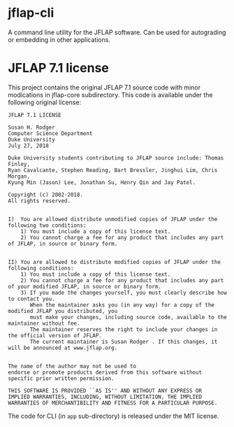 # jflap-cli
A command line utility for the JFLAP software. Can be used for autograding or embedding in other applications.


# JFLAP 7.1 license
This project contains the original JFLAP 7.1 source code with minor modications in jflap-core subdirectory. This code is available under the following original license:

    JFLAP 7.1 LICENSE

    Susan H. Rodger
    Computer Science Department
    Duke University
    July 27, 2018

    Duke University students contributing to JFLAP source include: Thomas Finley,
    Ryan Cavalcante, Stephen Reading, Bart Bressler, Jinghui Lim, Chris Morgan,
    Kyung Min (Jason) Lee, Jonathan Su, Henry Qin and Jay Patel.

    Copyright (c) 2002-2018.
    All rights reserved.


    I)  You are allowed distribute unmodified copies of JFLAP under the following two conditions:
        1) You must include a copy of this license text.
        2) You cannot charge a fee for any product that includes any part of JFLAP, in source or binary form.


    II) You are allowed to distribute modified copies of JFLAP under the following conditions:
        1) You must include a copy of this license text.
        2) You cannot charge a fee for any product that includes any part of your modified JFLAP, in source or binary form.
        3) If you made the changes yourself, you must clearly describe how to contact you.
           When the maintainer asks you (in any way) for a copy of the modified JFLAP you distributed, you
           must make your changes, including source code, available to the maintainer without fee.  
           The maintainer reserves the right to include your changes in the official version of JFLAP. 
           The current maintainer is Susan Rodger . If this changes, it will be announced at www.jflap.org.


    The name of the author may not be used to
    endorse or promote products derived from this software without
    specific prior written permission.

    THIS SOFTWARE IS PROVIDED ``AS IS'' AND WITHOUT ANY EXPRESS OR
    IMPLIED WARRANTIES, INCLUDING, WITHOUT LIMITATION, THE IMPLIED
    WARRANTIES OF MERCHANTIBILITY AND FITNESS FOR A PARTICULAR PURPOSE.

The code for CLI (in `app` sub-directory) is released under the MIT license.

